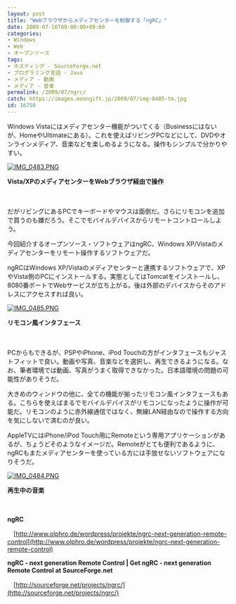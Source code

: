 ```yaml
---
layout: post
title: "Webブラウザからメディアセンターを制御する「ngRC」"
date: 2009-07-16T09:00:00+09:00
categories:
- Windows
- Web
- オープンソース
tags: 
- ホスティング - SourceForge.net
- プログラミング言語 - Java
- メディア - 動画
- メディア - 音楽
permalink: /2009/07/ngrc/
catch: https://images.moongift.jp/2009/07/img-0485-tm.jpg
id: 16750
---
```

Windows Vistaにはメディアセンター機能がついてくる（Businessにはないが、HomeやUltimateにある）。これを使えばリビングPCなどにして、DVDやオンラインメディア、音楽などを楽しめるようになる。操作もシンプルで分かりやすい。

  

[![IMG_0483.PNG](https://images.moongift.jp/2009/07/img-0483-tm.jpg)](https://images.moongift.jp/2009/07/img-0483.png)  
  
**Vista/XPのメディアセンターをWebブラウザ経由で操作**

  

　

  

だがリビングにあるPCでキーボードやマウスは面倒だ。さらにリモコンを追加で買うのも嫌だろう。そこでモバイルデバイスからリモートコントロールしよう。

  

今回紹介するオープンソース・ソフトウェアはngRC、Windows XP/Vistaのメディアセンターをリモート操作するソフトウェアだ。

  
<!--more-->

ngRCはWindows XP/Vistaのメディアセンターと連携するソフトウェアで、XPやVista側のPCにインストールする。実態としてはTomcatをインストールし、8080番ポートでWebサービスが立ち上がる。後は外部のデバイスからそのアドレスにアクセスすれば良い。

  

[![IMG_0485.PNG](https://images.moongift.jp/2009/07/img-0485-tm.jpg)](https://images.moongift.jp/2009/07/img-0485.png)  
  
**リモコン風インタフェース**

  

　

  

PCからもできるが、PSPやiPhone、iPod Touchの方がインタフェースもジャストフィットで良い。動画や写真、音楽などを選択し、再生できるようになる。なお、筆者環境では動画、写真がうまく取得できなかった。日本語環境の問題の可能性がありそうだ。

  

大きめのウィンドウの他に、全ての機能が揃ったリモコン風インタフェースもある。こちらを使えばまるでモバイルデバイスがリモコンになったように操作が可能だ。リモコンのように赤外線通信ではなく、無線LAN経由なので操作する方向を気にしないで済むのが良い。

  

AppleTVにはiPhone/iPod Touch用にRemoteという専用アプリケーションがあるが、ちょうどそのようなイメージだ。Remoteがとても便利であるように、ngRCもまたメディアセンターを使っている方には手放せないソフトウェアになりそうだ。

  

[![IMG_0484.PNG](https://images.moongift.jp/2009/07/img-0484-tm.jpg)](https://images.moongift.jp/2009/07/img-0484.png)  
  
**再生中の音楽**

  

　

  

**ngRC**  
  
　[http://www.olphro.de/wordpress/projekte/ngrc-next-generation-remote-control](http://www.olphro.de/wordpress/projekte/ngrc-next-generation-remote-control)

  

**ngRC - next generation Remote Control | Get ngRC - next generation Remote Control at SourceForge.net**  
  
　[http://sourceforge.net/projects/ngrc/](http://sourceforge.net/projects/ngrc/)

  
